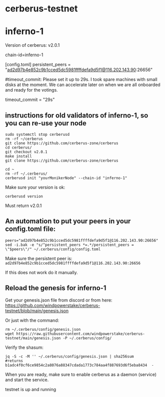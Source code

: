 # cerberus-testnet

# inferno-1
Version of cerberus: v2.0.1

chain-id=inferno-1

[config.toml]
persistent_peers = "ad2d97b4e852c9b1cced5dc5981ffffdefa9d5f1@116.202.143.90:26656"


#timeout_commit: Please set it up to 29s. I took spare machines with small disks at the moment. We can accelerate later on when we are all onboarded and ready for the votings. 

timeout_commit = "29s"

## instructions for old validators of inferno-1, so you can re-use your node


```
sudo systemctl stop cerberusd
rm -rf ~/cerberus
git clone https://github.com/cerberus-zone/cerberus
cd cerberus/
git checkout v2.0.1
make install
git clone https://github.com/cerberus-zone/cerberus

cd ~
rm -rf ~/.cerberus/
cerberusd init "yourMonikerNode" --chain-id "inferno-1"
```


Make sure your version is ok:

```cerberusd version```


Must return v2.0.1


## An automation to put your peers in your config.toml file:

```
peers="ad2d97b4e852c9b1cced5dc5981ffffdefa9d5f1@116.202.143.90:26656"
sed -i.bak -e "s/^persistent_peers *=.*/persistent_peers = \"$peers\"/" ~/.cerberus/config/config.toml
```

Make sure the persistent peer is: `ad2d97b4e852c9b1cced5dc5981ffffdefa9d5f1@116.202.143.90:26656`

If this does not work do it manually.

## Reload the genesis for inferno-1

Get your genesis.json file from discord or from here: https://github.com/windpowerstake/cerberus-testnet/blob/main/genesis.json

Or just with the command:

```
rm ~/.cerberus/config/genesis.json
wget https://raw.githubusercontent.com/windpowerstake/cerberus-testnet/main/genesis.json -P ~/.cerberus/config/
```

Verify the shasum:
``` 
jq -S -c -M '' ~/.cerberus/config/genesis.json | sha256sum
#returns b1adc4f0cf6ce9854c2a8076a88347cdada1773c784aa4f887693d6f5eba8434  -
```


When you are ready, make sure to enable cerberus as a daemon (service) and start the service.


testnet is up and running
